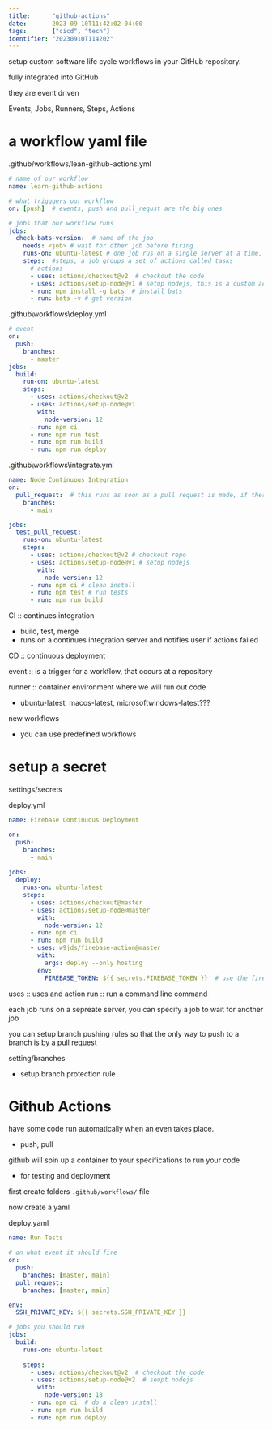 ```yaml
---
title:      "github-actions"
date:       2023-09-10T11:42:02-04:00
tags:       ["cicd", "tech"]
identifier: "20230910T114202"
---
```


setup custom software life cycle workflows in your GitHub repository. 

fully integrated into GitHub

they are event driven

Events, Jobs, Runners, Steps, Actions

# a workflow yaml file
.github/workflows/lean-github-actions.yml

``` yaml
# name of our workflow
name: learn-github-actions

# what trigggers our workflow
on: [push]  # events, push and pull_requst are the big ones

# jobs that our workflow runs
jobs:
  check-bats-version:  # name of the job
    needs: <job> # wait for other job before firing
    runs-on: ubuntu-latest # one job rus on a single server at a time, jobs run in parallel but you can cordinate them
	steps:  #steps, a job groups a set of actions called tasks
	  # actions
	  - uses: actions/checkout@v2  # checkout the code
	  - uses: actions/setup-node@v1 # setup nodejs, this is a custom action.  it has it's own repo for you to look at
	  - run: npm install -g bats  # install bats
	  - run: bats -v # get version
```

.github\workflows\deploy.yml

``` yaml
# event
on:
  push:
    branches:
	  - master
jobs:
  build:
    run-on: ubuntu-latest
	steps:
	  - uses: actions/checkout@v2
	  - uses: actions/setup-node@v1
	    with:
		  node-version: 12
	  - run: npm ci
	  - run: npm run test
	  - run: npm run build
	  - run: npm run deploy
```

.github\workflows\integrate.yml

``` yaml
name: Node Continuous Integration
on:
  pull_request:  # this runs as soon as a pull request is made, if there are any errors it will show
    branches:
	  - main

jobs:
  test_pull_request:
    runs-on: ubuntu-latest
	steps:
	  - uses: actions/checkout@v2 # checkout repo
	  - uses: actions/setup-node@v1 # setup nodejs
	    with:
		  node-version: 12
	  - run: npm ci # clean install
	  - run: npm test # run tests
	  - run: npm run build 
```

CI :: continues integration
- build, test, merge
- runs on a continues integration server and notifies user if actions failed

CD :: continuous deployment

event :: is a trigger for a workflow, that occurs at a repository

runner :: container environment where we will run out code
- ubuntu-latest, macos-latest, microsoftwindows-latest???


new workflows
- you can use predefined workflows

setup a secret
==============

settings/secrets

deploy.yml

``` yaml
name: Firebase Continuous Deployment

on: 
  push:
    branches:
	  - main
	  
jobs:
  deploy:
    runs-on: ubuntu-latest
	steps:
	  - uses: actions/checkout@master
	  - uses: actions/setup-node@master
	    with:
		  node-version: 12
	  - run: npm ci
	  - run: npm run build
	  - uses: w9jds/firebase-action@master
	    with: 
		  args: deploy --only hosting
	    env:
		  FIREBASE_TOKEN: ${{ secrets.FIREBASE_TOKEN }}  # use the firebase secret you setup
```

uses :: uses and action
run :: run a command line command

each job runs on a sepreate server,
you can specify a job to wait for another job

you can setup branch pushing rules so that
the only way to push to a branch is by a pull request

setting/branches
- setup branch protection rule 


Github Actions
==============

have some code run automatically when an even takes place.
- push, pull

github will spin up a container to your specifications to run your code
- for testing and deployment

first create folders `.github/workflows/` file

now create a yaml 

deploy.yaml

``` yaml
name: Run Tests

# on what event it should fire
on:
  push:
    branches: [master, main]
  pull_request:
    branches: [master, main]

env:
  SSH_PRIVATE_KEY: ${{ secrets.SSH_PRIVATE_KEY }}

# jobs you should run
jobs:
  build:
    runs-on: ubuntu-latest
	
	steps:
	  - uses: actions/checkout@v2  # checkout the code
	  - uses: actions/setup-node@v2  # seupt nodejs
	    with:
		  node-version: 18
	  - run: npm ci  # do a clean install
	  - run: npm run build
	  - run: npm run deploy
	  
```

